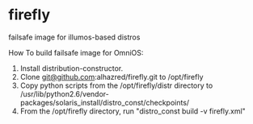 # firefly
failsafe image for illumos-based distros

How To build failsafe image for OmniOS:

1. Install distribution-constructor.
2. Clone git@github.com:alhazred/firefly.git to /opt/firefly
3. Copy python scripts from the /opt/firefly/distr directory to /usr/lib/python2.6/vendor-packages/solaris_install/distro_const/checkpoints/
4. From the /opt/firefly directory, run "distro_const build -v firefly.xml" 
